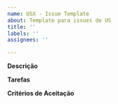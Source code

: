 ```yaml
---
name: USX - Issue Template
about: Template para issues de US
title: ''
labels: ''
assignees: ''

---
```


**Descrição**

**Tarefas**

**Critérios de Aceitação**

